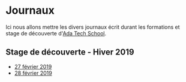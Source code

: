 # Journaux

Ici nous allons mettre les divers journaux écrit durant les formations et stage de découverte d'[Ada Tech School](https://ada-school.com).

## Stage de découverte - Hiver 2019

- [27 février 2019](20190227.md)
- [28 février 2019](20190228.md)


